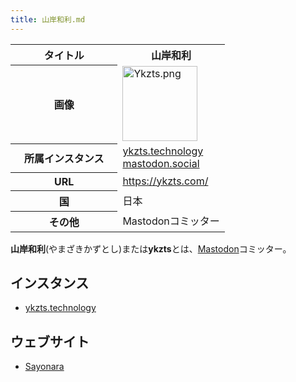 ```yaml
---
title: 山岸和利.md
---
```

<div>

<table>
<colgroup>
<col style="width: 50%" />
<col style="width: 50%" />
</colgroup>
<tbody>
<tr class="header">
<th>タイトル</th>
<th>山岸和利</th>
</tr>

<tr class="odd">
<th>画像</th>
<td><a href="/%E3%83%95%E3%82%A1%E3%82%A4%E3%83%AB:Ykzts.png"><img src="/images/thumb/0/0d/Ykzts.png/120px-Ykzts.png" srcset="/images/thumb/0/0d/Ykzts.png/180px-Ykzts.png 1.5x, /images/thumb/0/0d/Ykzts.png/240px-Ykzts.png 2x" width="120" height="120" alt="Ykzts.png" /></a></td>
</tr>
<tr class="even">
<th scope="row">所属インスタンス</th>
<td><a href="https://ykzts.technology/@ykzts" rel="nofollow">ykzts.technology</a><br />
<a href="https://mastodon.social/@ykzts" rel="nofollow">mastodon.social</a></td>
</tr>
<tr class="odd">
<th scope="row">URL</th>
<td><a href="https://ykzts.com/" rel="nofollow">https://ykzts.com/</a></td>
</tr>
<tr class="even">
<th scope="row">国</th>
<td>日本</td>
</tr>
<tr class="odd">
<th scope="row">その他</th>
<td>Mastodonコミッター</td>
</tr>
</tbody>
</table>

  
**山岸和利**(やまざきかずとし)または**ykzts**とは、[Mastodon](/Mastodon "Mastodon")コミッター。

## インスタンス

-   <a href="https://ykzts.technology" rel="nofollow">ykzts.technology</a>

## ウェブサイト

-   [Sayonara](/Sayonara "Sayonara")

</div>
